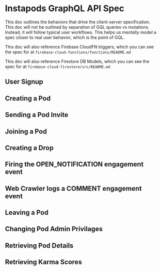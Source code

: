 # Instapods GraphQL API Spec
This doc outlines the behaviors that drive the client-server specification. This doc will not be outlined by separation of GQL queries vs mutations. Instead, it will follow typical user workflows. This helps us mentally model a spec closer to real user behavior, which is the point of GQL.

This doc will also reference Firebase CloudFN triggers, which you can see the spec for at `firebase-cloud-functions/functions/README.md`

This doc will also reference Firestore DB Models, which you can see the spec for at `firebase-cloud-firestore/src/README.md`

## User Signup

## Creating a Pod

## Sending a Pod Invite

## Joining a Pod

## Creating a Drop

## Firing the OPEN_NOTIFICATION engagement event

## Web Crawler logs a COMMENT engagement event

## Leaving a Pod

## Changing Pod Admin Privilages

## Retrieving Pod Details

## Retrieving Karma Scores

